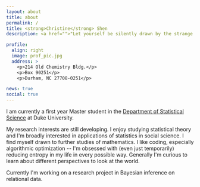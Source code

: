 ```yaml
---
layout: about
title: about
permalink: /
title: <strong>Christine</strong> Shen
description: <a href="">"Let yourself be silently drawn by the strange pull of what you really love. It will not lead you astray." - Rumi</a>. 

profile:
  align: right
  image: prof_pic.jpg
  address: >
    <p>214 Old Chemistry Bldg.</p>
    <p>Box 90251</p>
    <p>Durham, NC 27708-0251</p>

news: true
social: true
---
```


I am currently a first year Master student in the [Department of Statistical Science](https://stat.duke.edu/) at Duke University.

My research interests are still developing. I enjoy studying statistical theory and I'm broadly interested in applications of statistics in social science. I find myself drawn to further studies of mathematics. I like coding, especially algorithmic optimization -- I'm obsessed with (even just temporarily) reducing entropy in my life in every possible way. Generally I'm curious to learn about different perspectives to look at the world.

Currently I'm working on a research project in Bayesian inference on relational data.